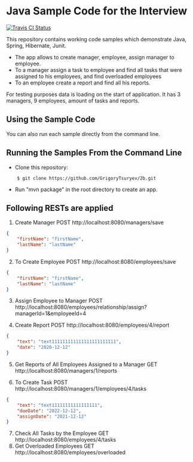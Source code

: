 # Java Sample Code for the  Interview
[![Travis CI Status](https://travis-ci.org/AuthorizeNet/sample-code-java.svg?branch=master)](https://travis-ci.org/AuthorizeNet/sample-code-java)

This repository contains working code samples which demonstrate Java, Spring, Hibernate, Junit.

* The app allows to create manager, employee, assign manager to employee.
* To a manager assign a task to employee and find all tasks that were assigned to his employees, and find overloaded employees
* To an employee create a report and find all his reports.

For testing purposes data is loading on the start of application. It has 3 managers, 9 employees, amount of tasks and reports.

## Using the Sample Code

You can also run each sample directly from the command line.

## Running the Samples From the Command Line
* Clone this repository:
```
    $ git clone https://github.com/GrigoryTsuryev/2b.git
```
* Run "mvn package" in the root directory to create an app.

## Following RESTs are applied

1. Create Manager
POST
http://localhost:8080/managers/save 
```json
{
    "firstName": "firstName",
    "lastName": "lastName"
} 
```

2. To Create Employee
POST
http://localhost:8080/employees/save 
```json
{
    "firstName": "firstName",
    "lastName": "lastName"
}
```
3. Assign Employee to Manager
POST
http://localhost:8080/employees/relationship/assign?managerId=1&employeeId=4

4. Create Report
POST
http://localhost:8080/employees/4/report 
```json
{
    "text": "text111111111111111111111111",
    "date": "2020-12-12"
}
```

5. Get Reports of All Employees Assigned to a Manager
GET
http://localhost:8080/managers/1/reports

6. To Create Task
POST
http://localhost:8080/managers/1/employees/4/tasks 
```json
{
    "text": "text11111111111111111",
    "dueDate": "2022-12-12",
    "assignDate": "2021-12-12"
}
```

7. Check All Tasks by the Employee
GET
http://localhost:8080/employees/4/tasks 
8. Get Overloaded Employees
GET
http://localhost:8080/employees/overloaded




